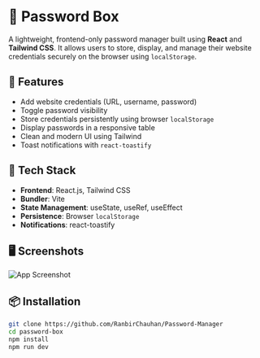 # 🔐 Password Box

A lightweight, frontend-only password manager built using **React** and **Tailwind CSS**. It allows users to store, display, and manage their website credentials securely on the browser using `localStorage`.

## 🚀 Features

- Add website credentials (URL, username, password)
- Toggle password visibility
- Store credentials persistently using browser `localStorage`
- Display passwords in a responsive table
- Clean and modern UI using Tailwind
- Toast notifications with `react-toastify`

## 🧪 Tech Stack

- **Frontend**: React.js, Tailwind CSS
- **Bundler**: Vite
- **State Management**: useState, useRef, useEffect
- **Persistence**: Browser `localStorage`
- **Notifications**: react-toastify

## 🖥️ Screenshots

![App Screenshot](./screenshot.png)

## 📦 Installation

```bash
git clone https://github.com/RanbirChauhan/Password-Manager
cd password-box
npm install
npm run dev
